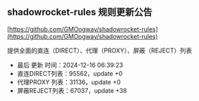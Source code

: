 ## shadowrocket-rules 规则更新公告

[https://github.com/GMOogway/shadowrocket-rules](https://github.com/GMOogway/shadowrocket-rules)

提供全面的直连（DIRECT）、代理（PROXY）、屏蔽（REJECT）列表
- 最后 更新 时间：2024-12-16 06:39:23
- 直连DIRECT列表：95562，update +0
- 代理PROXY 列表：31136，update +0
- 屏蔽REJECT列表：67037，update +38